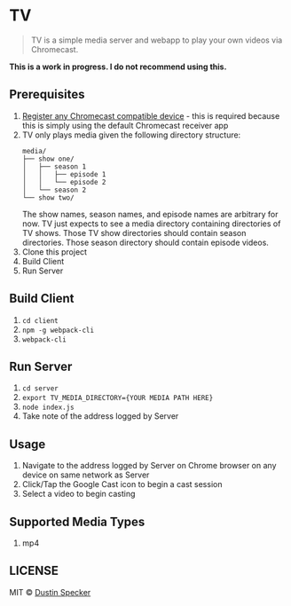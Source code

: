 # TV

> TV is a simple media server and webapp to play your own videos via Chromecast.

**This is a work in progress. I do not recommend using this.**

## Prerequisites

1. [Register any Chromecast compatible device](https://developers.google.com/cast/docs/registration#devices) - this is required because this is simply using the default Chromecast receiver app
1. TV only plays media given the following directory structure:
    ```
    media/
    ├── show one/
    │   ├── season 1
    │   │   ├── episode 1
    │   │   └── episode 2
    │   └── season 2
    └── show two/
    ```
    The show names, season names, and episode names are arbitrary for now. TV just expects to see a media directory containing directories of TV shows. Those TV show directories should contain season directories. Those season directory should contain episode videos.
1. Clone this project
1. Build Client
1. Run Server

## Build Client

1. `cd client`
1. `npm -g webpack-cli`
1. `webpack-cli`

## Run Server

1. `cd server`
1. `export TV_MEDIA_DIRECTORY={YOUR MEDIA PATH HERE}`
1. `node index.js`
1. Take note of the address logged by Server

## Usage

1. Navigate to the address logged by Server on Chrome browser on any device on same network as Server
1. Click/Tap the Google Cast icon to begin a cast session
1. Select a video to begin casting

## Supported Media Types

1. mp4

## LICENSE
MIT © [Dustin Specker](https://github.com/dustinspecker)
